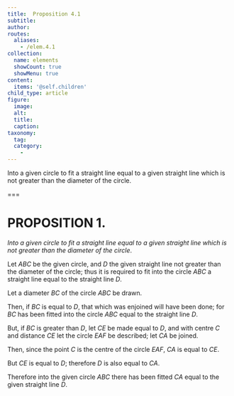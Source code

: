 ```yaml
---
title:  Proposition 4.1
subtitle: 
author:
routes:
  aliases:
    - /elem.4.1
collection:
  name: elements
  showCount: true
  showMenu: true
content:
  items: '@self.children'
child_type: article
figure:
  image:
  alt:
  title:
  caption:
taxonomy:
  tag:
  category:
    - 
---
```


<p><emph>Into a given circle to fit a straight line equal to a given straight line which is not greater than the diameter of the circle</emph>. </p>

===

<h1>PROPOSITION 1.</h1>
<p><em>Into a given circle to fit a straight line equal to a given straight line which is not greater than the diameter of the circle</em>. </p>

<p>Let <em>ABC</em> be the given circle, and <em>D</em> the given straight line not greater than the diameter of the circle; thus it is required to fit into the circle <em>ABC</em> a straight line equal to the straight line <em>D</em>. 
      </p>

<p>Let a diameter <em>BC</em> of the circle <em>ABC</em> be drawn. </p>

<p>Then, if <em>BC</em> is equal to <em>D</em>, that which was enjoined will have been done; for <em>BC</em> has been fitted into the circle <em>ABC</em> equal to the straight line <em>D</em>. </p>

<p>But, if <em>BC</em> is greater than <em>D</em>, let <em>CE</em> be made equal to <em>D</em>, and with centre <em>C</em> and distance <em>CE</em> let the circle <em>EAF</em> be described; let <em>CA</em> be joined. </p>

<p>Then, since the point <em>C</em> is the centre of the circle <em>EAF</em>, <span class="center"><em>CA</em> is equal to <em>CE</em>.</span>
      </p>

<p>But <em>CE</em> is equal to <em>D</em>; <span class="center">therefore <em>D</em> is also equal to <em>CA</em>.</span>
      </p>

<p>Therefore into the given circle <em>ABC</em> there has been fitted <em>CA</em> equal to the given straight line <em>D</em>.</p>
